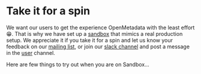 # Take it for a spin

We want our users to get the experience OpenMetadata with the least effort 😁. That is why we have set up a [sandbox](https://sandbox.open-metadata.org) that mimics a real production setup. We appreciate it if you take it for a spin and let us know your feedback on our [mailing list](mailto:openmetadata-user@googlegroups.com), or join our [slack channel](https://join.slack.com/t/openmetadata/shared_invite/zt-udl8ris3-Egq~YtJU_yJgJTtROo00dQ) and post a message in the [user](https://openmetadata.slack.com/archives/C02B38JFDDK) channel.

Here are few things to try out when you are on Sandbox...



